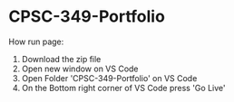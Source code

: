 # CPSC-349-Portfolio

How run page:
1. Download the zip file
2. Open new window on VS Code
3. Open Folder 'CPSC-349-Portfolio' on VS Code
4. On the Bottom right corner of VS Code press 'Go Live' 
